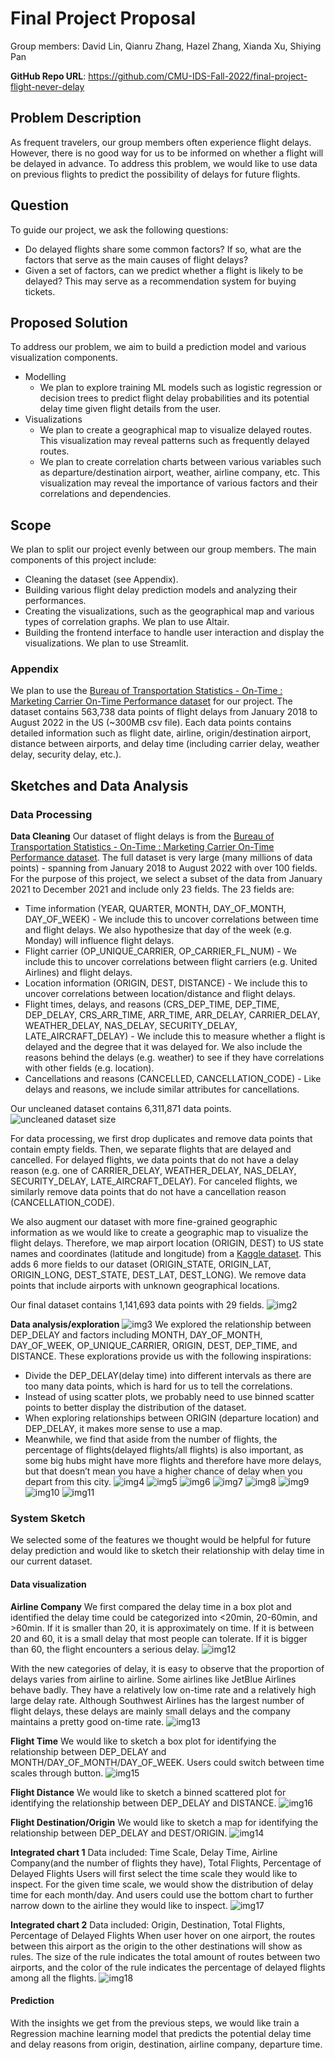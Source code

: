 # Final Project Proposal

Group members: David Lin, Qianru Zhang, Hazel Zhang, Xianda Xu, Shiying Pan

**GitHub Repo URL**: https://github.com/CMU-IDS-Fall-2022/final-project-flight-never-delay

## Problem Description
As frequent travelers, our group members often experience flight delays. However, there is no good way for us to be informed on whether a flight will be delayed in advance. To address this problem, we would like to use data on previous flights to predict the possibility of delays for future flights.

## Question
To guide our project, we ask the following questions:
* Do delayed flights share some common factors? If so, what are the factors that serve as the main causes of flight delays?
* Given a set of factors, can we predict whether a flight is likely to be delayed? This may serve as a recommendation system for buying tickets.

## Proposed Solution
To address our problem, we aim to build a prediction model and various visualization components.
* Modelling
	* We plan to explore training ML models such as logistic regression or decision trees to predict flight delay probabilities and its potential delay time given flight details from the user.
* Visualizations
	* We plan to create a geographical map to visualize delayed routes. This visualization may reveal patterns such as frequently delayed routes.
	* We plan to create correlation charts between various variables such as departure/destination airport, weather, airline company, etc. This visualization may reveal the importance of various factors and their correlations and dependencies.

## Scope
We plan to split our project evenly between our group members. The main components of this project include:
* Cleaning the dataset (see Appendix).
* Building various flight delay prediction models and analyzing their performances.
* Creating the visualizations, such as the geographical map and various types of correlation graphs. We plan to use Altair.
* Building the frontend interface to handle user interaction and display the visualizations. We plan to use Streamlit.

### Appendix
We plan to use the [Bureau of Transportation Statistics - On-Time : Marketing Carrier On-Time Performance dataset](https://www.transtats.bts.gov/DL_SelectFields.aspx?gnoyr_VQ=FGK&QO_fu146_anzr=b0-gvzr) for our project. The dataset contains 563,738 data points of flight delays from January 2018 to August 2022 in the US (~300MB csv file). Each data points contains detailed information such as flight date, airline, origin/destination airport, distance between airports, and delay time (including carrier delay, weather delay, security delay, etc.).



## Sketches and Data Analysis
### Data Processing

**Data Cleaning**
Our dataset of flight delays is from the [Bureau of Transportation Statistics - On-Time : Marketing Carrier On-Time Performance dataset](https://www.transtats.bts.gov/DL_SelectFields.aspx?gnoyr_VQ=FGK&QO_fu146_anzr=b0-gvzr). The full dataset is very large (many millions of data points) - spanning from January 2018 to August 2022 with over 100 fields. For the purpose of this project, we select a subset of the data from January 2021 to December 2021 and include only 23 fields. The 23 fields are:
* Time information (YEAR, QUARTER, MONTH, DAY_OF_MONTH, DAY_OF_WEEK) - We include this to uncover correlations between time and flight delays. We also hypothesize that day of the week (e.g. Monday) will influence flight delays.
* Flight carrier (OP_UNIQUE_CARRIER, OP_CARRIER_FL_NUM) - We include this to uncover correlations between flight carriers (e.g. United Airlines) and flight delays.
* Location information (ORIGIN, DEST, DISTANCE) - We include this to uncover correlations between location/distance and flight delays.
* Flight times, delays, and reasons (CRS_DEP_TIME, DEP_TIME, DEP_DELAY, CRS_ARR_TIME, ARR_TIME, ARR_DELAY, CARRIER_DELAY, WEATHER_DELAY, NAS_DELAY, SECURITY_DELAY, LATE_AIRCRAFT_DELAY) - We include this to measure whether a flight is delayed and the degree that it was delayed for. We also include the reasons behind the delays (e.g. weather) to see if they have correlations with other fields (e.g. location).
* Cancellations and reasons (CANCELLED, CANCELLATION_CODE) - Like delays and reasons, we include similar attributes for cancellations.

Our uncleaned dataset contains 6,311,871 data points.
![uncleaned dataset size](image/img_1.png)

For data processing, we first drop duplicates and remove data points that contain empty fields. Then, we separate flights that are delayed and cancelled. For delayed flights, we data points that do not have a delay reason (e.g. one of CARRIER_DELAY, WEATHER_DELAY, NAS_DELAY, SECURITY_DELAY, LATE_AIRCRAFT_DELAY). For canceled flights, we similarly remove data points that do not have a cancellation reason (CANCELLATION_CODE).

We also augment our dataset with more fine-grained geographic information as we would like to create a geographic map to visualize the flight delays. Therefore, we map airport location (ORIGIN, DEST) to US state names and coordinates (latitude and longitude) from a [Kaggle dataset](https://www.kaggle.com/datasets/usdot/flight-delays?select=airports.csv). This adds 6 more fields to our dataset (ORIGIN_STATE, ORIGIN_LAT, ORIGIN_LONG, DEST_STATE, DEST_LAT, DEST_LONG). We remove data points that include airports with unknown geographical locations.

Our final dataset contains 1,141,693 data points with 29 fields.
![img2](image/img_2.png)



**Data analysis/exploration**
![img3](image/img_3.png)
We explored the relationship between DEP_DELAY and factors including MONTH, DAY_OF_MONTH, DAY_OF_WEEK, OP_UNIQUE_CARRIER, ORIGIN, DEST, DEP_TIME, and DISTANCE.
These explorations provide us with the following inspirations:
* Divide the DEP_DELAY(delay time) into different intervals as there are too many data points, which is hard for us to tell the correlations. 
* Instead of using scatter plots, we probably need to use binned scatter points to better display the distribution of the dataset.
* When exploring relationships between ORIGIN (departure location) and DEP_DELAY, it makes more sense to use a map.
* Meanwhile, we find that aside from the number of flights, the percentage of flights(delayed flights/all flights) is also important, as some big hubs might have more flights and therefore have more delays, but that doesn’t mean you have a higher chance of delay when you depart from this city.
![img4](image/img_4.png)
![img5](image/img_5.png)
![img6](image/img_6.png)
![img7](image/img_7.png)
![img8](image/img_8.png)
![img9](image/img_9.png)
![img10](image/img_10.png)
![img11](image/img_11.png)


### System Sketch
We selected some of the features we thought would be helpful for future delay prediction and would like to sketch their relationship with delay time in our current dataset.

#### Data visualization
**Airline Company**
We first compared the delay time in a box plot and identified the delay time could be categorized into <20min, 20-60min, and >60min. If it is smaller than 20, it is approximately on time. If it is between 20 and 60, it is a small delay that most people can tolerate. If it is bigger than 60, the flight encounters a serious delay.
![img12](image/img_12.png)

With the new categories of delay, it is easy to observe that the proportion of delays varies from airline to airline. Some airlines like JetBlue Airlines behave badly. They have a relatively low on-time rate and a relatively high large delay rate. Although Southwest Airlines has the largest number of flight delays, these delays are mainly small delays and the company maintains a pretty good on-time rate.
![img13](image/img_13.png)

**Flight Time**
We would like to sketch a box plot for identifying the relationship between DEP_DELAY and MONTH/DAY_OF_MONTH/DAY_OF_WEEK. Users could switch between time scales through button.
![img15](image/img_15.png)

**Flight Distance**
We would like to sketch a binned scattered plot for identifying the relationship between DEP_DELAY and DISTANCE. 
![img16](image/img_16.png)

**Flight Destination/Origin**
We would like to sketch a map for identifying the relationship between DEP_DELAY and DEST/ORIGIN.
![img14](image/img_14.png)

**Integrated chart 1**
Data included: Time Scale, Delay Time, Airline Company(and the number of flights they have), Total Flights, Percentage of Delayed Flights
Users will first select the time scale they would like to inspect. For the given time scale, we would show the distribution of delay time for each month/day. And users could use the bottom chart to further narrow down to the airline they would like to inspect.
![img17](image/img_17.jpg)

**Integrated chart 2**
Data included: Origin, Destination, Total Flights, Percentage of Delayed Flights
When user hover on one airport, the routes between this airport as the origin to the other destinations will show as rules. The size of the rule indicates the total amount of routes between two airports, and the color of the rule indicates the percentage of delayed flights among all the flights.
![img18](image/img_18.jpg)

#### Prediction
With the insights we get from the previous steps, we would like train a Regression machine learning model that predicts the potential delay time and delay reasons from origin, destination, airline company, departure time.